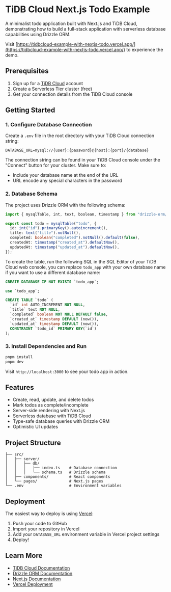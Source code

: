 # TiDB Cloud Next.js Todo Example

A minimalist todo application built with Next.js and TiDB Cloud, demonstrating how to build a full-stack application with serverless database capabilities using Drizzle ORM.

Visit [https://tidbcloud-example-with-nextjs-todo.vercel.app/](https://tidbcloud-example-with-nextjs-todo.vercel.app/) to experience the demo.

## Prerequisites

1. Sign up for a [TiDB Cloud](https://tidbcloud.com/) account
2. Create a Serverless Tier cluster (free)
3. Get your connection details from the TiDB Cloud console

## Getting Started

### 1. Configure Database Connection

Create a `.env` file in the root directory with your TiDB Cloud connection string:

```env
DATABASE_URL=mysql://{user}:{password}@{host}:{port}/{database}
```

The connection string can be found in your TiDB Cloud console under the "Connect" button for your cluster. Make sure to:
- Include your database name at the end of the URL
- URL encode any special characters in the password

### 2. Database Schema

The project uses Drizzle ORM with the following schema:

```typescript
import { mysqlTable, int, text, boolean, timestamp } from "drizzle-orm/mysql-core";

export const todo = mysqlTable("todo", {
  id: int("id").primaryKey().autoincrement(),
  title: text("title").notNull(),
  completed: boolean("completed").notNull().default(false),
  createdAt: timestamp("created_at").defaultNow(),
  updatedAt: timestamp("updated_at").defaultNow(),
});
```

To create the table, run the following SQL in the SQL Editor of your TiDB Cloud web console, you can replace `todo_app` with your own database name if you want to use a different database name:

```sql
CREATE DATABASE IF NOT EXISTS `todo_app`;

use `todo_app`;

CREATE TABLE `todo` (
  `id` int AUTO_INCREMENT NOT NULL,
  `title` text NOT NULL,
  `completed` boolean NOT NULL DEFAULT false,
  `created_at` timestamp DEFAULT (now()),
  `updated_at` timestamp DEFAULT (now()),
  CONSTRAINT `todo_id` PRIMARY KEY(`id`)
);
```

### 3. Install Dependencies and Run

```bash
pnpm install
pnpm dev
```

Visit `http://localhost:3000` to see your todo app in action.

## Features

- Create, read, update, and delete todos
- Mark todos as complete/incomplete
- Server-side rendering with Next.js
- Serverless database with TiDB Cloud
- Type-safe database queries with Drizzle ORM
- Optimistic UI updates

## Project Structure

```
├── src/
│   ├── server/
│   │   ├── db/
│   │   │   ├── index.ts    # Database connection
│   │   │   └── schema.ts   # Drizzle schema
│   ├── components/         # React components
│   └── pages/              # Next.js pages
└── .env                    # Environment variables
```

## Deployment

The easiest way to deploy is using [Vercel](https://vercel.com):

1. Push your code to GitHub
2. Import your repository in Vercel
3. Add your `DATABASE_URL` environment variable in Vercel project settings
4. Deploy!

## Learn More

- [TiDB Cloud Documentation](https://docs.pingcap.com/tidbcloud)
- [Drizzle ORM Documentation](https://orm.drizzle.team)
- [Next.js Documentation](https://nextjs.org/docs)
- [Vercel Deployment](https://vercel.com/docs)

